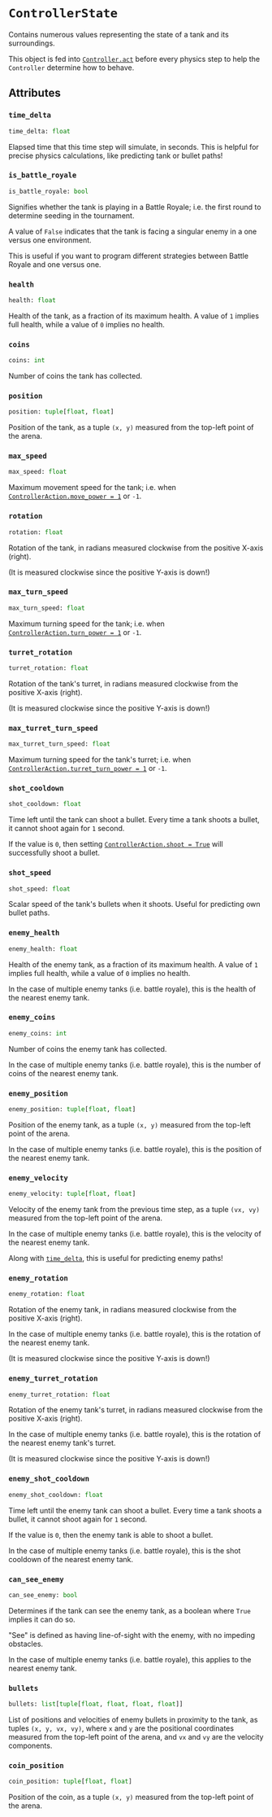 # `ControllerState`

Contains numerous values representing the state of a tank and its surroundings.

This object is fed into [`Controller.act`](./Controller.md#act) before every physics step to help the `Controller` determine how to behave.

## Attributes

### `time_delta`

```python
time_delta: float
```

Elapsed time that this time step will simulate, in seconds. This is helpful for precise physics calculations, like predicting tank or bullet paths!

### `is_battle_royale`

```python
is_battle_royale: bool
```

Signifies whether the tank is playing in a Battle Royale; i.e. the first round to determine seeding in the tournament.

A value of `False` indicates that the tank is facing a singular enemy in a one versus one environment.

This is useful if you want to program different strategies between Battle Royale and one versus one.

### `health`

```python
health: float
```

Health of the tank, as a fraction of its maximum health. A value of `1` implies full health, while a value of `0` implies no health.

### `coins`

```python
coins: int
```

Number of coins the tank has collected.

### `position`

```python
position: tuple[float, float]
```

Position of the tank, as a tuple `(x, y)` measured from the top-left point of the arena.

### `max_speed`

```python
max_speed: float
```

Maximum movement speed for the tank; i.e. when [`ControllerAction.move_power = 1`](./ControllerAction.md#move_power) or `-1`.

### `rotation`

```python
rotation: float
```

Rotation of the tank, in radians measured clockwise from the positive X-axis (right).

(It is measured clockwise since the positive Y-axis is down!)

### `max_turn_speed`

```python
max_turn_speed: float
```

Maximum turning speed for the tank; i.e. when [`ControllerAction.turn_power = 1`](./ControllerAction.md#turn_power) or `-1`.

### `turret_rotation`

```python
turret_rotation: float
```

Rotation of the tank's turret, in radians measured clockwise from the positive X-axis (right).

(It is measured clockwise since the positive Y-axis is down!)

### `max_turret_turn_speed`

```python
max_turret_turn_speed: float
```

Maximum turning speed for the tank's turret; i.e. when [`ControllerAction.turret_turn_power = 1`](./ControllerAction.md#turret_turn_power) or `-1`.

### `shot_cooldown`

```python
shot_cooldown: float
```

Time left until the tank can shoot a bullet. Every time a tank shoots a bullet, it cannot shoot again for `1` second.

If the value is `0`, then setting [`ControllerAction.shoot = True`](./ControllerAction.md#shoot) will successfully shoot a bullet.

### `shot_speed`

```python
shot_speed: float
```

Scalar speed of the tank's bullets when it shoots. Useful for predicting own bullet paths.

### `enemy_health`

```python
enemy_health: float
```

Health of the enemy tank, as a fraction of its maximum health. A value of `1` implies full health, while a value of `0` implies no health.

In the case of multiple enemy tanks (i.e. battle royale), this is the health of the nearest enemy tank.

### `enemy_coins`

```python
enemy_coins: int
```

Number of coins the enemy tank has collected.

In the case of multiple enemy tanks (i.e. battle royale), this is the number of coins of the nearest enemy tank.

### `enemy_position`

```python
enemy_position: tuple[float, float]
```

Position of the enemy tank, as a tuple `(x, y)` measured from the top-left point of the arena.

In the case of multiple enemy tanks (i.e. battle royale), this is the position of the nearest enemy tank.

### `enemy_velocity`

```python
enemy_velocity: tuple[float, float]
```

Velocity of the enemy tank from the previous time step, as a tuple `(vx, vy)` measured from the top-left point of the arena.

In the case of multiple enemy tanks (i.e. battle royale), this is the velocity of the nearest enemy tank.

Along with [`time_delta`](#time_delta), this is useful for predicting enemy paths!

### `enemy_rotation`

```python
enemy_rotation: float
```

Rotation of the enemy tank, in radians measured clockwise from the positive X-axis (right).

In the case of multiple enemy tanks (i.e. battle royale), this is the rotation of the nearest enemy tank.

(It is measured clockwise since the positive Y-axis is down!)

### `enemy_turret_rotation`

```python
enemy_turret_rotation: float
```

Rotation of the enemy tank's turret, in radians measured clockwise from the positive X-axis (right).

In the case of multiple enemy tanks (i.e. battle royale), this is the rotation of the nearest enemy tank's turret.

(It is measured clockwise since the positive Y-axis is down!)

### `enemy_shot_cooldown`

```python
enemy_shot_cooldown: float
```

Time left until the enemy tank can shoot a bullet. Every time a tank shoots a bullet, it cannot shoot again for `1` second.

If the value is `0`, then the enemy tank is able to shoot a bullet.

In the case of multiple enemy tanks (i.e. battle royale), this is the shot cooldown of the nearest enemy tank.

### `can_see_enemy`

```python
can_see_enemy: bool
```

Determines if the tank can see the enemy tank, as a boolean where `True` implies it can do so.

"See" is defined as having line-of-sight with the enemy, with no impeding obstacles.

In the case of multiple enemy tanks (i.e. battle royale), this applies to the nearest enemy tank.

### `bullets`

```python
bullets: list[tuple[float, float, float, float]]
```

List of positions and velocities of enemy bullets in proximity to the tank, as tuples `(x, y, vx, vy)`, where `x` and `y` are the positional coordinates measured from the top-left point of the arena, and `vx` and `vy` are the velocity components.

### `coin_position`

```python
coin_position: tuple[float, float]
```

Position of the coin, as a tuple `(x, y)` measured from the top-left point of the arena.
